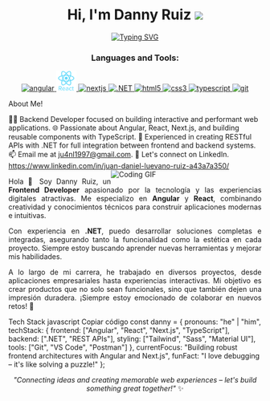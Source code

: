 <h1 align="center"><b>Hi, I'm Danny Ruiz</b> <img src="https://media.giphy.com/media/hvRJCLFzcasrR4ia7z/giphy.gif" width="35"></h1> <p align="center"> <a href="https://git.io/typing-svg"><img src="https://readme-typing-svg.demolab.com?font=Chakra+Petch&weight=700&size=50&duration=4000&pause=1000&color=00ADB5&center=true&vCenter=true&width=800&height=100&lines=Front-End+Developer;Specialized+in+Angular+and+.NET;Experienced+in+React+and+Next.js;Creative+Problem+Solver;Always+Learning+and+Evolving!" alt="Typing SVG" /></a> </p>
<h3 align="center">Languages and Tools:</h3> <p align="center"> <a href="https://angular.io/" target="_blank" rel="noreferrer"> <img src="https://cdn.jsdelivr.net/gh/devicons/devicon/icons/angularjs/angularjs-original.svg" alt="angular" width="40" height="40"/> </a> <a href="https://reactjs.org/" target="_blank" rel="noreferrer"> <img src="https://raw.githubusercontent.com/devicons/devicon/master/icons/react/react-original-wordmark.svg" alt="react" width="40" height="40"/> </a> <a href="https://nextjs.org/" target="_blank" rel="noreferrer"> <img src="https://cdn.jsdelivr.net/gh/devicons/devicon/icons/nextjs/nextjs-original-wordmark.svg" alt="nextjs" width="40" height="40"/> </a> <a href="https://dotnet.microsoft.com/" target="_blank" rel="noreferrer"> <img src="https://cdn.jsdelivr.net/gh/devicons/devicon/icons/dot-net/dot-net-original-wordmark.svg" alt=".NET" width="40" height="40"/> </a> <a href="https://developer.mozilla.org/en-US/docs/Web/HTML" target="_blank" rel="noreferrer"> <img src="https://cdn.jsdelivr.net/gh/devicons/devicon/icons/html5/html5-original-wordmark.svg" alt="html5" width="40" height="40"/> </a> <a href="https://developer.mozilla.org/en-US/docs/Web/CSS" target="_blank" rel="noreferrer"> <img src="https://cdn.jsdelivr.net/gh/devicons/devicon/icons/css3/css3-original-wordmark.svg" alt="css3" width="40" height="40"/> </a> <a href="https://www.typescriptlang.org/" target="_blank" rel="noreferrer"> <img src="https://cdn.jsdelivr.net/gh/devicons/devicon/icons/typescript/typescript-original.svg" alt="typescript" width="40" height="40"/> </a> <a href="https://git-scm.com/" target="_blank" rel="noreferrer"> <img src="https://cdn.jsdelivr.net/gh/devicons/devicon/icons/git/git-original-wordmark.svg" alt="git" width="40" height="40"/> </a> </p>
About Me!

👨‍💻 Backend Developer focused on building interactive and performant web applications.
🌐 Passionate about Angular, React, Next.js, and building reusable components with TypeScript.
🚀 Experienced in creating RESTful APIs with .NET for full integration between frontend and backend systems.
📫 Email me at ju4nl1997@gmail.com.
💬 Let's connect on LinkedIn. https://www.linkedin.com/in/juan-daniel-luevano-ruiz-a43a7a350/
<img align="right" alt="Coding GIF" src="https://media.giphy.com/media/qgQUggAC3Pfv687qPC/giphy.gif" width="300"/> <p align="justify">Hola 👋 Soy Danny Ruiz, un **Frontend Developer** apasionado por la tecnología y las experiencias digitales atractivas. Me especializo en **Angular** y **React**, combinando creatividad y conocimientos técnicos para construir aplicaciones modernas e intuitivas.</p> <p align="justify">Con experiencia en **.NET**, puedo desarrollar soluciones completas e integradas, asegurando tanto la funcionalidad como la estética en cada proyecto. Siempre estoy buscando aprender nuevas herramientas y mejorar mis habilidades.</p> <p align="justify">A lo largo de mi carrera, he trabajado en diversos proyectos, desde aplicaciones empresariales hasta experiencias interactivas. Mi objetivo es crear productos que no solo sean funcionales, sino que también dejen una impresión duradera. ¡Siempre estoy emocionado de colaborar en nuevos retos! 🚀</p>
Tech Stack
javascript
Copiar código
const danny = {
    pronouns: "he" | "him",
    techStack: {
        frontend: ["Angular", "React", "Next.js", "TypeScript"],
        backend: [".NET", "REST APIs"],
        styling: ["Tailwind", "Sass", "Material UI"],
        tools: ["Git", "VS Code", "Postman"]
    },
    currentFocus: "Building robust frontend architectures with Angular and Next.js",
    funFact: "I love debugging – it's like solving a puzzle!"
};
<p align="center"> <em>"Connecting ideas and creating memorable web experiences – let's build something great together!"</em> ✨ </p>
